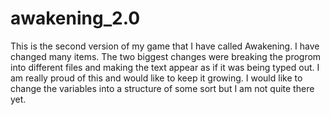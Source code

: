 # awakening_2.0
This is the second version of my game that I have called Awakening. I have changed many items. The two biggest changes were breaking the progrom into different files and making the text appear as if it was being typed out. I am really proud of this and would like to keep it growing. I would like to change the variables into a structure of some sort but I am not quite there yet.

